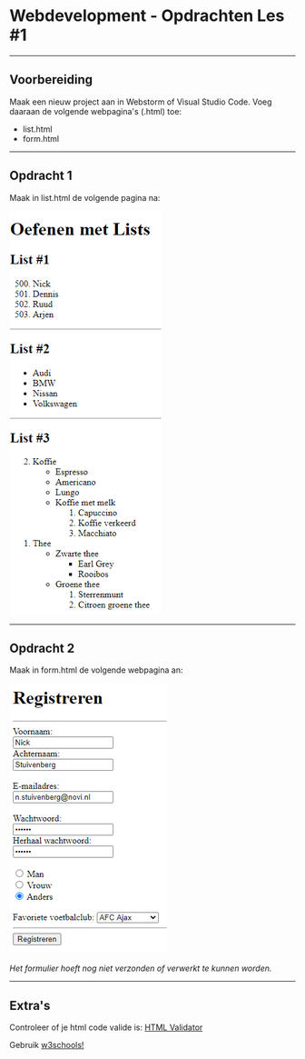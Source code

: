 <h1>Webdevelopment - Opdrachten Les #1</h1>
<hr>
<h2>Voorbereiding</h2>
<p>Maak een nieuw project aan in Webstorm of Visual Studio Code. Voeg daaraan de volgende webpagina's (.html) toe:</p>
<ul>
<li>list.html</li>
<li>form.html</li>
</ul>

<hr>
<h2>Opdracht 1</h2>
<p>Maak in list.html de volgende pagina na:</p>
<img src="img/ass_list.png" alt="opdracht 1">

<hr>

<h2>Opdracht 2</h2>
<p>Maak in form.html de volgende webpagina an:</p>
<img src="img/ass_form.png" alt="opdracht 2">
<p><em>Het formulier hoeft nog niet verzonden of verwerkt te kunnen worden.</em></p>
<hr>

<h2>Extra's</h2>
<p>Controleer of je html code valide is: <a href="https://validator.w3.org/#validate_by_input" target="_blank">HTML Validator</a></p>
<p>Gebruik <a href="https://www.w3schools.com/html" target="_blank">w3schools!</a></p>
